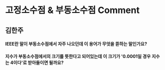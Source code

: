 # 고정소수점 & 부동소수점 Comment

## 김한주

#### IEEE란 말이 부동소수점에서 자주 나오던데 이 용어가 무엇을 뜯하는 말인가요? 

#### 지수가 부동소수점에서의 크기를 뜻한다고 되어있는데 이 크기가 '0.0001일 경우 지수는 4이다'로 받아들이면 될까요?
